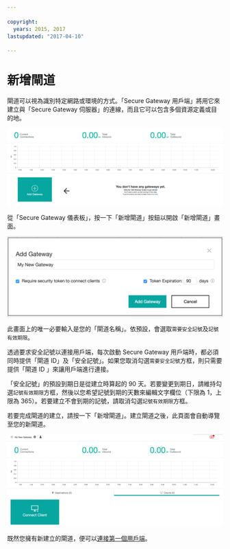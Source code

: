 ```yaml
---

copyright:
  years: 2015, 2017
lastupdated: "2017-04-10"

---
```


# 新增閘道

閘道可以視為識別特定網路或環境的方式。「Secure Gateway 用戶端」將用它來建立與「Secure Gateway 伺服器」的連線，而且它可以包含多個資源定義或目的地。

![Secure Gateway 儀表板](./images/newDashboard.png?raw=true "Secure Gateway 儀表板")

從「Secure Gateway 儀表板」，按一下「新增閘道」按鈕以開啟「新增閘道」畫面。

![新增閘道](./images/addGateway.png?raw=true "新增閘道")

此畫面上的唯一必要輸入是您的「閘道名稱」。依預設，會選取`需要安全記號`及`記號有效期限`。

透過要求安全記號以連接用戶端，每次啟動 Secure Gateway 用戶端時，都必須同時提供「閘道 ID」及「安全記號」。如果您取消勾選`需要安全記號`方框，則只需要提供「閘道 ID 」來讓用戶端進行連接。

「安全記號」的預設到期日是從建立時算起的 90 天。若要變更到期日，請維持勾選`記號有效期限`方框，然後以您希望記號到期的天數來編輯文字欄位（下限為 1，上限為 365）。若要建立不會到期的記號，請取消勾選`記號有效期限`方框。  

若要完成閘道的建立，請按一下「新增閘道」。建立閘道之後，此頁面會自動導覽至您的新閘道。

![新建閘道](./images/newGateway.png?raw=true "新建閘道")

既然您擁有新建立的閘道，便可以[連接第一個用戶端](/docs/services/SecureGateway/securegateway_client.html)。
